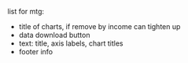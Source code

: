 list for mtg:
- title of charts, if remove by income can tighten up
- data download button
- text: title, axis labels, chart titles
- footer info
